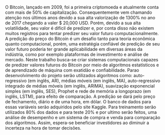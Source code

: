 O Bitcoin, lançado em 2009, foi a primeira criptomoeda e atualmente conta com mais de 50% de capitalização. Consequentemente vem chamando atenção nos últimos anos devido a sua alta valorização de 1300% no ano de 2017 chegando a valer $ 20,000 USD. Porém, devido a sua alta volatilidade, seu valor é difícil de predizer e, por conta disso não existem muitos registros para tentar predizer seu valor futuro computacionalmente. A predição do preço do Bitcoin é um desafio tanto para teoria econômica quanto computacional, porém, uma estratégia confiável de predição de seu valor futuro poderia ter grande aplicabilidade em diversas áreas da indústria, como por exemplo plataformas de investimento e análise de mercado. Neste trabalho busca-se criar sistemas computacionais capazes de predizer valores futuros do Bitcoin por meio de algoritmos estatísticos e de aprendizado de máquina com exatidão e confiabilidade. Parao desenvolvimento do projeto serão utilizados algoritmos como: auto-regressivo (em inglês, AR), médias móveis (em inglês, MA), auto-regressivo integrado de médias móveis (em inglês, ARIMA), suavização exponencial simples (em inglês, SES), Prophet e rede de memória a longoprazo (em inglês, LSTM), para efeito de comparação. A predição se dará pelo preço de fechamento, diário e de uma hora, em dólar. O banco de dados para essas variáveis serão adquiridos pelo site Kaggle. Para treinamento serão utilizados 80% dos dados e para teste 20% e por ultimo serão feitos, uma análise de desempenho e um sistema de compra e venda para comparação dos algoritmos. Assim, espera-se beneficiar investidores ao diminuir a incerteza na hora de tomar decisões.
